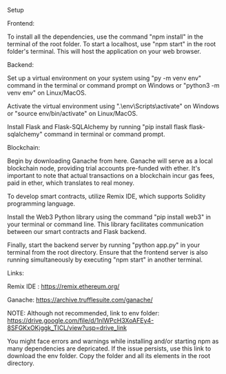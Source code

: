 Setup

Frontend:

To install all the dependencies, use the command "npm install" in the terminal of the root folder. To start a localhost, use "npm start" in the root folder's terminal. This will host the application on your web browser.

Backend:

Set up a virtual environment on your system using "py -m venv env" command in the terminal or command prompt on Windows or "python3 -m venv env" on Linux/MacOS.

Activate the virtual environment using ".\env\Scripts\activate" on Windows or "source env/bin/activate" on Linux/MacOS.

Install Flask and Flask-SQLAlchemy by running "pip install flask flask-sqlalchemy" command in terminal or command prompt.

Blockchain:

Begin by downloading Ganache from here. Ganache will serve as a local blockchain node, providing trial accounts pre-funded with ether. It's important to note that actual transactions on a blockchain incur gas fees, paid in ether, which translates to real money.

To develop smart contracts, utilize Remix IDE, which supports Solidity programming language.

Install the Web3 Python library using the command "pip install web3" in your terminal or command line. This library facilitates communication between our smart contracts and Flask backend.

Finally, start the backend server by running "python app.py" in your terminal from the root directory. Ensure that the frontend server is also running simultaneously by executing "npm start" in another terminal.

Links:

Remix IDE : https://remix.ethereum.org/

Ganache: https://archive.trufflesuite.com/ganache/

NOTE: Although not recommended, link to env folder: https://drive.google.com/file/d/1nlWPcH3XoAFEy4-8SFGKxOKjggk_TICL/view?usp=drive_link

You might face errors and warnings while installing and/or starting npm as many dependencies are depricated. If the issue persists, use this link to download the env folder. Copy the folder and all its elements in the root directory.
